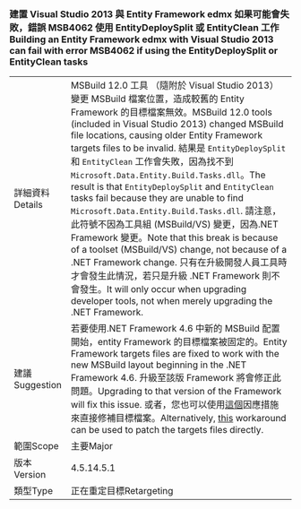 ### <a name="building-an-entity-framework-edmx-with-visual-studio-2013-can-fail-with-error-msb4062-if-using-the-entitydeploysplit-or-entityclean-tasks"></a><span data-ttu-id="126fc-101">建置 Visual Studio 2013 與 Entity Framework edmx 如果可能會失敗，錯誤 MSB4062 使用 EntityDeploySplit 或 EntityClean 工作</span><span class="sxs-lookup"><span data-stu-id="126fc-101">Building an Entity Framework edmx with Visual Studio 2013 can fail with error MSB4062 if using the EntityDeploySplit or EntityClean tasks</span></span>

|   |   |
|---|---|
|<span data-ttu-id="126fc-102">詳細資料</span><span class="sxs-lookup"><span data-stu-id="126fc-102">Details</span></span>|<span data-ttu-id="126fc-103">MSBuild 12.0 工具 （隨附於 Visual Studio 2013） 變更 MSBuild 檔案位置，造成較舊的 Entity Framework 的目標檔案無效。</span><span class="sxs-lookup"><span data-stu-id="126fc-103">MSBuild 12.0 tools (included in Visual Studio 2013) changed MSBuild file locations, causing older Entity Framework targets files to be invalid.</span></span> <span data-ttu-id="126fc-104">結果是 <code>EntityDeploySplit</code> 和 <code>EntityClean</code> 工作會失敗，因為找不到 <code>Microsoft.Data.Entity.Build.Tasks.dll</code>。</span><span class="sxs-lookup"><span data-stu-id="126fc-104">The result is that <code>EntityDeploySplit</code> and <code>EntityClean</code> tasks fail because they are unable to find <code>Microsoft.Data.Entity.Build.Tasks.dll</code>.</span></span> <span data-ttu-id="126fc-105">請注意，此符號不因為工具組 (MSBuild/VS) 變更，因為.NET Framework 變更。</span><span class="sxs-lookup"><span data-stu-id="126fc-105">Note that this break is because of a toolset (MSBuild/VS) change, not because of a .NET Framework change.</span></span> <span data-ttu-id="126fc-106">只有在升級開發人員工具時才會發生此情況，若只是升級 .NET Framework 則不會發生。</span><span class="sxs-lookup"><span data-stu-id="126fc-106">It will only occur when upgrading developer tools, not when merely upgrading the .NET Framework.</span></span>|
|<span data-ttu-id="126fc-107">建議</span><span class="sxs-lookup"><span data-stu-id="126fc-107">Suggestion</span></span>|<span data-ttu-id="126fc-108">若要使用.NET Framework 4.6 中新的 MSBuild 配置開始，entity Framework 的目標檔案被固定的。</span><span class="sxs-lookup"><span data-stu-id="126fc-108">Entity Framework targets files are fixed to work with the new MSBuild layout beginning in the .NET Framework 4.6.</span></span> <span data-ttu-id="126fc-109">升級至該版 Framework 將會修正此問題。</span><span class="sxs-lookup"><span data-stu-id="126fc-109">Upgrading to that version of the Framework will fix this issue.</span></span> <span data-ttu-id="126fc-110">或者，您也可以使用[這個](http://stackoverflow.com/a/24249247/131944)因應措施來直接修補目標檔案。</span><span class="sxs-lookup"><span data-stu-id="126fc-110">Alternatively, [this](http://stackoverflow.com/a/24249247/131944) workaround can be used to patch the targets files directly.</span></span>|
|<span data-ttu-id="126fc-111">範圍</span><span class="sxs-lookup"><span data-stu-id="126fc-111">Scope</span></span>|<span data-ttu-id="126fc-112">主要</span><span class="sxs-lookup"><span data-stu-id="126fc-112">Major</span></span>|
|<span data-ttu-id="126fc-113">版本</span><span class="sxs-lookup"><span data-stu-id="126fc-113">Version</span></span>|<span data-ttu-id="126fc-114">4.5.1</span><span class="sxs-lookup"><span data-stu-id="126fc-114">4.5.1</span></span>|
|<span data-ttu-id="126fc-115">類型</span><span class="sxs-lookup"><span data-stu-id="126fc-115">Type</span></span>|<span data-ttu-id="126fc-116">正在重定目標</span><span class="sxs-lookup"><span data-stu-id="126fc-116">Retargeting</span></span>|

